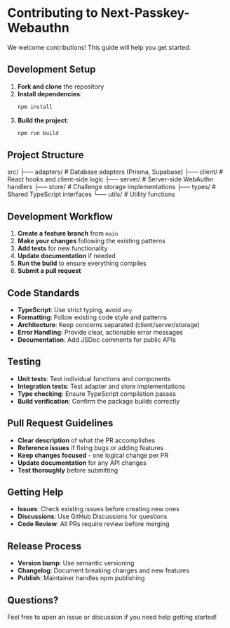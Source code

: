 # Contributing to Next-Passkey-Webauthn

We welcome contributions! This guide will help you get started.

## Development Setup

1. **Fork and clone** the repository
2. **Install dependencies**:
   ```bash
   npm install
   ```
3. **Build the project**:
   ```bash
   npm run build
   ```
## Project Structure

src/
├── adapters/ # Database adapters (Prisma, Supabase)
├── client/ # React hooks and client-side logic
├── server/ # Server-side WebAuthn handlers
├── store/ # Challenge storage implementations
├── types/ # Shared TypeScript interfaces
└── utils/ # Utility functions

## Development Workflow

1. **Create a feature branch** from `main`
2. **Make your changes** following the existing patterns
3. **Add tests** for new functionality
4. **Update documentation** if needed
5. **Run the build** to ensure everything compiles
6. **Submit a pull request**

## Code Standards

- **TypeScript**: Use strict typing, avoid `any`
- **Formatting**: Follow existing code style and patterns
- **Architecture**: Keep concerns separated (client/server/storage)
- **Error Handling**: Provide clear, actionable error messages
- **Documentation**: Add JSDoc comments for public APIs

## Testing

- **Unit tests**: Test individual functions and components
- **Integration tests**: Test adapter and store implementations
- **Type checking**: Ensure TypeScript compilation passes
- **Build verification**: Confirm the package builds correctly

## Pull Request Guidelines

- **Clear description** of what the PR accomplishes
- **Reference issues** if fixing bugs or adding features
- **Keep changes focused** - one logical change per PR
- **Update documentation** for any API changes
- **Test thoroughly** before submitting

## Getting Help

- **Issues**: Check existing issues before creating new ones
- **Discussions**: Use GitHub Discussions for questions
- **Code Review**: All PRs require review before merging

## Release Process

- **Version bump**: Use semantic versioning
- **Changelog**: Document breaking changes and new features
- **Publish**: Maintainer handles npm publishing

## Questions?

Feel free to open an issue or discussion if you need help getting started!